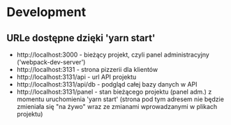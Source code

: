 # Development

## URLe dostępne dzięki 'yarn start'

- http://localhost:3000 - bieżący projekt, czyli panel administracyjny ('webpack-dev-server')
- http://localhost:3131 - strona pizzerii dla klientów
- http://localhost:3131/api - url API projektu
- http://localhost:3131/api/db - podgląd całej bazy danych w API
- http://localhost:3131/panel - stan bieżącego projektu (panel adm.) z momentu uruchomienia 'yarn start' (strona pod tym adresem nie będzie zmieniała się "na żywo" wraz ze zmianami wprowadzanymi w plikach projektu)